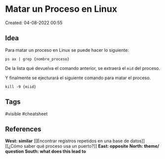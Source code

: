 # Matar un Proceso en Linux

Created: 04-08-2022 00:55

## <span class="pink"> **Idea** </span>
Para matar un proceso en Linux se puede hacer lo siguiente:

```
ps ax | grep {nombre_proceso}
```

De la lista qué devuelva el comando anterior, se extraerá el `mid` del proceso.

Y finalmente se ejecturará el siguiente comando para matar el proceso.

```
kill -9 {miid}
```

## <span class="orange"> **Tags**</span>
<span class="tag"> #visible</span> <span class="tag"> #cheatsheet </span> 

## <span class="green"> **References**</span>
<span class="blue"> **West: similar** </span>
[[Encontrar registros repetidos en una base de datos]]
[[¿Cómo saber qué proceso usa un puerto?]]
<span class="blue"> **East: opposite** </span>
<span class="blue"> **North: theme/ question** </span>
<span class="blue"> **South: what does this lead to** </span>